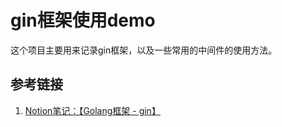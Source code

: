# gin框架使用demo

这个项目主要用来记录gin框架，以及一些常用的中间件的使用方法。

## 参考链接

1. [Notion笔记：【Golang框架 - gin】](https://www.notion.so/planetmeican/Golang-gin-f6184eb9aabc4157be71a64d8e009e2c?showMoveTo=true)